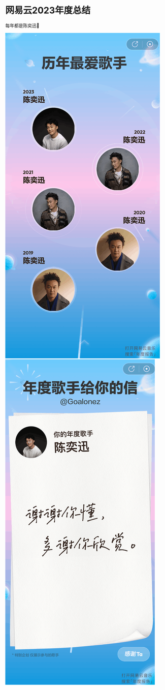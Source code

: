 # 网易云2023年度总结

每年都是陈奕迅🥳

![image-20231220233736130](./assets/image-20231220233736130.png)![image-20231220233746334](./assets/image-20231220233746334.png)

<gitalk/>
